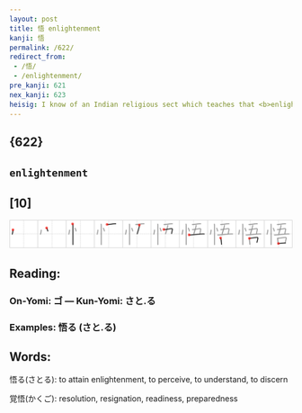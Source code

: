 ```yaml
---
layout: post
title: 悟 enlightenment
kanji: 悟
permalink: /622/
redirect_from:
 - /悟/
 - /enlightenment/
pre_kanji: 621
nex_kanji: 623
heisig: I know of an Indian religious sect which teaches that <b>enlightenment</b> is to be had by covering the eyes with one's index fingers, the ears with the thumbs, and the mouth with the little fingers. While these differ a bit from the <i>five holes</i> that we used to represent the "<i>I</i>" (frame 17), the idea of achieving a special <i>state of mind</i> by covering those five places can help you learn this kanji. You might try the position out while you are learning this character.
---
```


## {622}

## `enlightenment`

## [10]

<div class="stroke"><img src="../images/E6829F.png" /></div>

## Reading:

### On-Yomi: ゴ &mdash; Kun-Yomi: さと.る

### Examples: 悟る (さと.る)

## Words:

悟る(さとる): to attain enlightenment, to perceive, to understand, to discern

覚悟(かくご): resolution, resignation, readiness, preparedness

